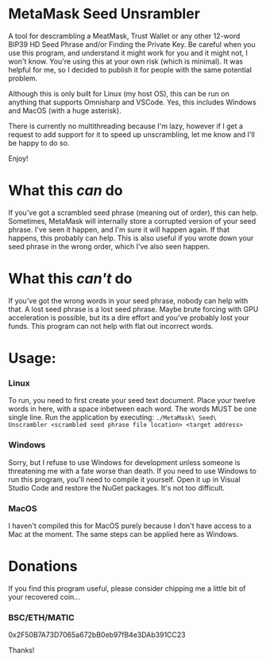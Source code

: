 # MetaMask Seed Unsrambler
A tool for descrambling a MeatMask, Trust Wallet or any other 12-word BIP39 HD Seed Phrase and/or Finding the Private Key. Be careful when you use this program, and understand it might work for you and it might not, I won't know. You're using this at your own risk (which is minimal). It was helpful for me, so I decided to publish it for people with the same potential problem.

Although this is only built for Linux (my host OS), this can be run on anything that supports Omnisharp and VSCode. Yes, this includes Windows and MacOS (with a huge asterisk).

There is currently no multithreading because I'm lazy, however if I get a request to add support for it to speed up unscrambling, let me know and I'll be happy to do so.

Enjoy!

# What this *can* do
If you've got a scrambled seed phrase (meaning out of order), this can help. Sometimes, MetaMask will internally store a corrupted version of your seed phrase. I've seen it happen, and I'm sure it will happen again. If that happens, this probably can help. This is also useful if you wrote down your seed phrase in the wrong order, which I've also seen happen.

# What this *can't* do
If you've got the wrong words in your seed phrase, nobody can help with that. A lost seed phrase is a lost seed phrase. Maybe brute forcing with GPU acceleration is possible, but its a dire effort and you've probably lost your funds. This program can not help with flat out incorrect words.

# Usage:
### Linux
To run, you need to first create your seed text document. Place your twelve words in here, with a space inbetween each word. The words MUST be one single line.
Run the application by executing:
`./MetaMask\ Seed\ Unscrambler <scrambled seed phrase file location> <target address>`

### Windows
Sorry, but I refuse to use Windows for development unless someone is threatening me with a fate worse than death. If you need to use Windows to run this program, you'll need to compile it yourself. Open it up in Visual Studio Code and restore the NuGet packages. It's not too difficult.

### MacOS
I haven't compiled this for MacOS purely because I don't have access to a Mac at the moment. The same steps can be applied here as Windows.

# Donations
If you find this program useful, please consider chipping me a little bit of your recovered coin...

### BSC/ETH/MATIC
0x2F50B7A73D7065a672bB0eb97fB4e3DAb391CC23

Thanks!
